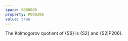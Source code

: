 ```yaml
---
space: S000006
property: P000206
value: true
---
```


The Kolmogorov quotient of {S6} is {S2} and {S2|P206}.

